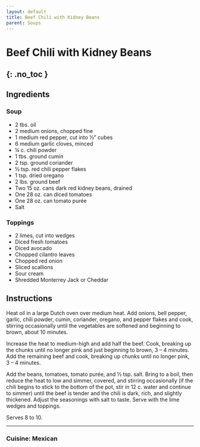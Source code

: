 ```yaml
---
layout: default
title: Beef Chili with Kidney Beans
parent: Soups
---
```


# Beef Chili with Kidney Beans
{: .no_toc }
---

## Ingredients
### Soup
<ul>
	<li>2 tbs. oil</li>
	<li>2 medium onions, chopped fine</li>
	<li>1 medium red pepper, cut into ½” cubes</li>
	<li>6 medium garlic cloves, minced</li>
	<li>¼ c. chili powder</li>
	<li>1 tbs. ground cumin</li>
	<li>2 tsp. ground coriander</li>
	<li>½ tsp. red chili pepper flakes</li>
	<li>1 tsp. dried oregano</li>
	<li>2 lbs. ground beef</li>
	<li>Two 15 oz. cans dark red kidney beans, drained</li>
	<li>One 28 oz. can diced tomatoes</li>
	<li>One 28 oz. can tomato purée</li>
	<li>Salt</li>
</ul>

### Toppings
<ul>
	<li>2 limes, cut into wedges</li>
	<li>Diced fresh tomatoes</li>
	<li>Diced avocado</li>
	<li>Chopped cilantro leaves</li>
	<li>Chopped red onion</li>
	<li>Sliced scallions</li>
	<li>Sour cream</li>
	<li>Shredded Monterrey Jack or Cheddar</li>
</ul>

## Instructions
Heat oil in a large Dutch oven over medium heat. Add onions, bell pepper, garlic, chili powder, cumin, coriander, oregano, and pepper flakes and cook, stirring occasionally until the vegetables are softened and beginning to brown, about 10 minutes.

Increase the heat to medium-high and add half the beef. Cook, breaking up the chunks until no longer pink and just beginning to brown, 3 – 4 minutes. Add the remaining beef and cook, breaking up chunks until no longer pink, 3 – 4 minutes.

Add the beans, tomatoes, tomato purée, and ½ tsp. salt. Bring to a boil, then reduce the heat to low and simmer, covered, and stirring occasionally (if the chili begins to stick to the bottom of the pot, stir in 12 c. water and continue to simmer) until the beef is tender and the chili is dark, rich, and slightly thickened. Adjust the seasonings with salt to taste. Serve with the lime wedges and toppings.

Serves 8 to 10.

****
### Cuisine: Mexican